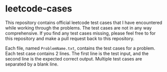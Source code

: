 leetcode-cases
==============

This repository contains official leetcode test cases that I have encountered while working through the problems. The test cases are not in any way comprehensive. If you find any test cases missing, please feel free to for this repository and make a pull request back to this repository.

Each file, named `ProblemName.txt`, contains the test cases for a problem. Each test case contains 2 lines. The first line is the test input, and the second line is the expected correct output. Multiple test cases are separated by a blank line.
